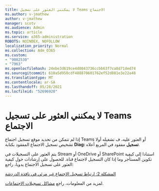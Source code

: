 ```yaml
---
title: لا يمكنني العثور على تسجيل Teams الاجتماع
ms.author: v-jmathew
author: v-jmathew
manager: scotv
ms.audience: Admin
ms.topic: article
ms.service: o365-administration
ROBOTS: NOINDEX, NOFOLLOW
localization_priority: Normal
ms.collection: Adm_O365
ms.custom:
- "9002530"
- "7963"
ms.openlocfilehash: 24ebe3d619ce4d0043736ccbb63f7ca8d71ded74
ms.sourcegitcommit: 610a5d950cdf488870601762ef52d881e3e22a48
ms.translationtype: MT
ms.contentlocale: ar-SA
ms.lasthandoff: 05/28/2021
ms.locfileid: "52696920"
---
```

# <a name="cant-find-the-teams-meeting-recording"></a>لا يمكنني العثور على تسجيل Teams الاجتماع

إذا لم تتمكن من تحديد موقع تسجيل اجتماع Teams أو العثور عليه، ف تشغيله أولا تشخيص تسجيل الاجتماع المفقود بكتابة **Diag: تسجيل** مفقود في المربع أعلاه. 

يتم العثور على التسجيلات في Stream أو OneDrive أو SharePoint استنادا إلى كيفية تكوين المستأجر وما إذا كان التسجيل لاجتماع قناة. للحصول على إرشادات حول كيفية العثور على تسجيل الاجتماع يدويا، راجع: 

[المشكلة 2: ارتباط تسجيل الاجتماع غير مرئي في نافذة الدردشة](/microsoftteams/troubleshoot/meetings/troubleshoot-meeting-recording-issues#issue-2-the-meeting-recording-link-isnt-visible-in-a-chat-window)

لمزيد من المعلومات، راجع [مشاكل تسجيلات الاجتماعات](/microsoftteams/troubleshoot/meetings/troubleshoot-meeting-recording-issues).
